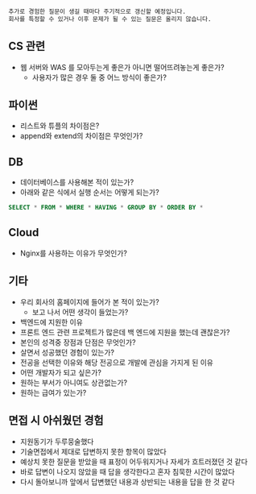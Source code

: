 ```markdown
추가로 경험한 질문이 생길 때마다 주기적으로 갱신할 예정입니다.
회사를 특정할 수 있거나 이후 문제가 될 수 있는 질문은 올리지 않습니다.
```

## CS 관련

- 웹 서버와 WAS 를 모아두는게 좋은가 아니면 떨어뜨려놓는게 좋은가?<br/>
  - 사용자가 많은 경우 둘 중 어느 방식이 좋은가?

## 파이썬
- 리스트와 튜플의 차이점은?<br/>
- append와 extend의 차이점은 무엇인가?

## DB
- 데이터베이스를 사용해본 적이 있는가?
- 아래와 같은 식에서 실행 순서는 어떻게 되는가?
```sql
SELECT * FROM * WHERE * HAVING * GROUP BY * ORDER BY *
```

## Cloud
- Nginx를 사용하는 이유가 무엇인가?


## 기타

- 우리 회사의 홈페이지에 들어가 본 적이 있는가?
  - 보고 나서 어떤 생각이 들었는가?
- 백엔드에 지원한 이유
- 프론트 엔드 관련 프로젝트가 많은데 백 엔드에 지원을 했는데 괜찮은가?
- 본인의 성격중 장점과 단점은 무엇인가?
- 살면서 성공했던 경험이 있는가?
- 전공을 선택한 이유와 해당 전공으로 개발에 관심을 가지게 된 이유
- 어떤 개발자가 되고 싶은가?
- 원하는 부서가 아니여도 상관없는가?
- 원하는 급여가 있는가?

## 면접 시 아쉬웠던 경험
- 지원동기가 두루뭉술했다
- 기술면접에서 제대로 답변하지 못한 항목이 많았다
- 예상치 못한 질문을 받았을 때 표정이 어두워지거나 자세가 흐트러졌던 것 같다
- 바로 답변이 나오지 않았을 때 답을 생각한다고 혼자 침묵한 시간이 많았다
- 다시 돌아보니까 앞에서 답변했던 내용과 상반되는 내용을 답을 한 것 같다